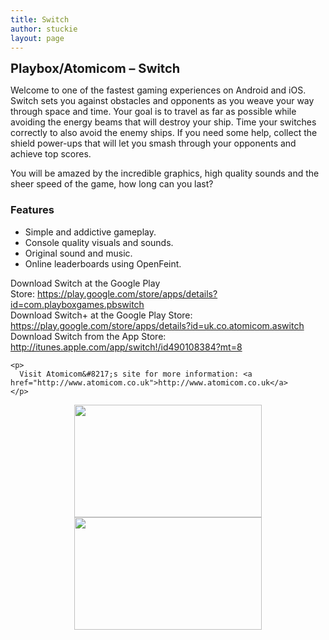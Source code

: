 ```yaml
---
title: Switch
author: stuckie
layout: page
---
```

<span style="font-size: 20px; font-weight: bold;">Playbox/Atomicom &#8211; Switch</span>

<div>
  <p>
    Welcome to one of the fastest gaming experiences on Android and iOS. Switch sets you against obstacles and opponents as you weave your way through space and time. Your goal is to travel as far as possible while avoiding the energy beams that will destroy your ship. Time your switches correctly to also avoid the enemy ships. If you need some help, collect the shield power-ups that will let you smash through your opponents and achieve top scores.
  </p>
  
  <p>
    You will be amazed by the incredible graphics, high quality sounds and the sheer speed of the game, how long can you last?
  </p>
  
  <h3>
    Features
  </h3>
  
  <ul>
    <li>
      Simple and addictive gameplay.
    </li>
    <li>
      Console quality visuals and sounds.
    </li>
    <li>
      Original sound and music.
    </li>
    <li>
      Online leaderboards using OpenFeint.
    </li>
  </ul>
  
  <div>
    <p>
      Download Switch at the Google Play Store: <a href="https://play.google.com/store/apps/details?id=com.playboxgames.pbswitch">https://play.google.com/store/apps/details?id=com.playboxgames.pbswitch</a><br /> Download Switch+ at the Google Play Store: <a href="https://play.google.com/store/apps/details?id=uk.co.atomicom.aswitch">https://play.google.com/store/apps/details?id=uk.co.atomicom.aswitch</a><br /> Download Switch from the App Store: <a href="http://itunes.apple.com/app/switch!/id490108384?mt=8">http://itunes.apple.com/app/switch!/id490108384?mt=8</a>
    </p>
    
    <p>
      Visit Atomicom&#8217;s site for more information: <a href="http://www.atomicom.co.uk">http://www.atomicom.co.uk</a>
    </p>
  </div>
  
  <div align="center">
    <a href="http://stuckiegamez.co.uk/wp-content/uploads/2011/07/switch02.png"><img title="switch02" src="http://stuckiegamez.co.uk/wp-content/uploads/2011/07/switch02-300x180.png" alt="" width="300" height="180" /></a><a href="http://stuckiegamez.co.uk/wp-content/uploads/2011/07/switch01.png"><img title="switch01" src="http://stuckiegamez.co.uk/wp-content/uploads/2011/07/switch01-300x180.png" alt="" width="300" height="180" /></a>
  </div>
</div>

&nbsp;